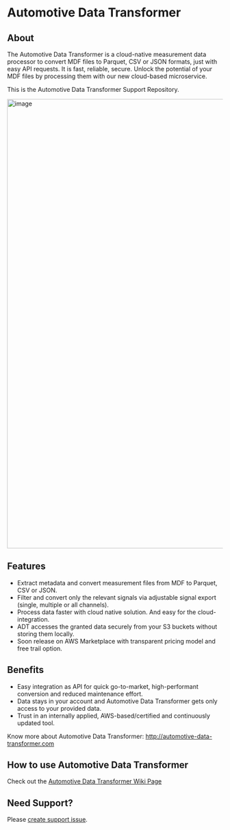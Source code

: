 # Automotive Data Transformer

## About
The Automotive Data Transformer is a cloud-native measurement data processor to convert MDF files to Parquet, CSV or JSON formats, just with easy API requests. It is fast, reliable, secure. Unlock the potential of your MDF files by processing them with our new cloud-based microservice.

This is the Automotive Data Transformer Support Repository.

<img width="1049" alt="image" src="https://github.com/bosch-engineering/automotive_data_transformer_support/assets/54136241/2465a0b6-199e-48de-876f-627bec266fa5">


## Features
* Extract metadata and convert measurement files from MDF to Parquet, CSV or JSON. 
* Filter and convert only the relevant signals via adjustable signal export (single, multiple or all channels).​
* Process data faster with cloud native solution. And easy for the cloud-integration.
* ADT accesses the granted data securely from your S3 buckets without storing them locally.
* Soon release on AWS Marketplace with transparent pricing model and free trail option.

## Benefits
* Easy integration as API for quick go-to-market, high-performant conversion and reduced maintenance effort.
* Data stays in your account and Automotive Data Transformer gets only access to your provided data.​
* Trust in an internally applied, AWS-based/certified and continuously updated tool.​
  
Know more about Automotive Data Transformer:
http://automotive-data-transformer.com

## How to use Automotive Data Transformer
Check out the [Automotive Data Transformer Wiki Page](https://github.com/bosch-engineering/automotive_data_transformer_support/wiki)

## Need Support?
Please [create support issue](https://github.com/bosch-engineering/automotive_data_transformer_support/issues).
